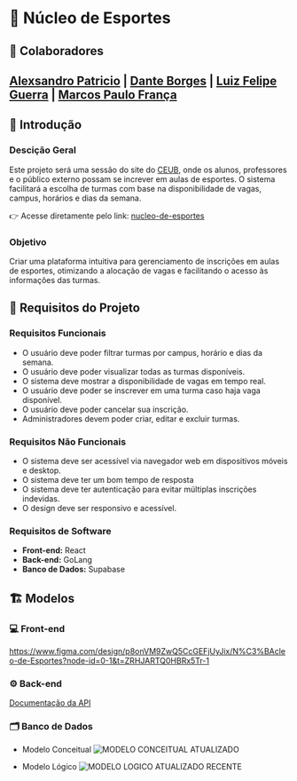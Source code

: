 # 🏀 Núcleo de Esportes

## 👥 Colaboradores

## [Alexsandro Patricio](https://github.com/alexpatri) | [Dante Borges](https://github.com/DanteBLima) | [Luiz Felipe Guerra](https://github.com/LFguerra1) | [Marcos Paulo França](https://github.com/marcospaulofjl)

## 📌 Introdução

### Descição Geral

Este projeto será uma sessão do site do [CEUB](https://www.uniceub.br/nucleo-de-esportes), onde os alunos, professores e o público externo possam se increver em aulas de esportes. O sistema facilitará a escolha de turmas com base na disponibilidade de vagas, campus, horários e dias da semana.

👉 Acesse diretamente pelo link: [nucleo-de-esportes](https://frontend-little-log-1406.fly.dev/)

### Objetivo

Criar uma plataforma intuitiva para gerenciamento de inscrições em aulas de esportes, otimizando a alocação de vagas e facilitando o acesso às informações das turmas.

## 📌 Requisitos do Projeto

### Requisitos Funcionais

- O usuário deve poder filtrar turmas por campus, horário e dias da semana.
- O usuário deve poder visualizar todas as turmas disponíveis.
- O sistema deve mostrar a disponibilidade de vagas em tempo real.
- O usuário deve poder se inscrever em uma turma caso haja vaga disponível.
- O usuário deve poder cancelar sua inscrição.
- Administradores devem poder criar, editar e excluir turmas.

### Requisitos Não Funcionais

- O sistema deve ser acessível via navegador web em dispositivos móveis e desktop.
- O sistema deve ter um bom tempo de resposta
- O sistema deve ter autenticação para evitar múltiplas inscrições indevidas.
- O design deve ser responsivo e acessível.

### Requisitos de Software

- **Front-end:** React
- **Back-end:** GoLang
- **Banco de Dados:** Supabase

## 🏗️ Modelos

### 💻 Front-end

https://www.figma.com/design/p8onVM9ZwQ5CcGEFjUyJix/N%C3%BAcleo-de-Esportes?node-id=0-1&t=ZRHJARTQ0HBRx5Tr-1

### ⚙️ Back-end

[Documentação da API](https://nucleo-de-esportes.github.io/backend/swagger/index.html)

### 🗂️ Banco de Dados

- Modelo Conceitual
![MODELO CONCEITUAL ATUALIZADO](https://github.com/user-attachments/assets/f1994464-2697-4d96-991c-867d638fdc4d)


- Modelo Lógico
![MODELO LOGICO ATUALIZADO RECENTE](https://github.com/user-attachments/assets/23b30ea5-66f6-4544-8eb2-f9d3384012dd)

